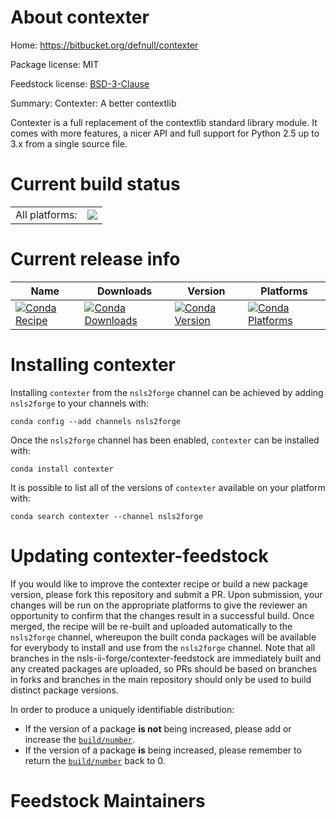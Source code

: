 About contexter
===============

Home: https://bitbucket.org/defnull/contexter

Package license: MIT

Feedstock license: [BSD-3-Clause](https://github.com/nsls-ii-forge/contexter-feedstock/blob/master/LICENSE.txt)

Summary: Contexter: A better contextlib

Contexter is a full replacement of the contextlib standard library module.
It comes with more features, a nicer API and full support for Python 2.5 up
to 3.x from a single source file.


Current build status
====================


<table><tr><td>All platforms:</td>
    <td>
      <a href="https://dev.azure.com/nsls2forge/nsls2forge/_build/latest?definitionId=142&branchName=master">
        <img src="https://dev.azure.com/nsls2forge/nsls2forge/_apis/build/status/contexter-feedstock?branchName=master">
      </a>
    </td>
  </tr>
</table>

Current release info
====================

| Name | Downloads | Version | Platforms |
| --- | --- | --- | --- |
| [![Conda Recipe](https://img.shields.io/badge/recipe-contexter-green.svg)](https://anaconda.org/nsls2forge/contexter) | [![Conda Downloads](https://img.shields.io/conda/dn/nsls2forge/contexter.svg)](https://anaconda.org/nsls2forge/contexter) | [![Conda Version](https://img.shields.io/conda/vn/nsls2forge/contexter.svg)](https://anaconda.org/nsls2forge/contexter) | [![Conda Platforms](https://img.shields.io/conda/pn/nsls2forge/contexter.svg)](https://anaconda.org/nsls2forge/contexter) |

Installing contexter
====================

Installing `contexter` from the `nsls2forge` channel can be achieved by adding `nsls2forge` to your channels with:

```
conda config --add channels nsls2forge
```

Once the `nsls2forge` channel has been enabled, `contexter` can be installed with:

```
conda install contexter
```

It is possible to list all of the versions of `contexter` available on your platform with:

```
conda search contexter --channel nsls2forge
```




Updating contexter-feedstock
============================

If you would like to improve the contexter recipe or build a new
package version, please fork this repository and submit a PR. Upon submission,
your changes will be run on the appropriate platforms to give the reviewer an
opportunity to confirm that the changes result in a successful build. Once
merged, the recipe will be re-built and uploaded automatically to the
`nsls2forge` channel, whereupon the built conda packages will be available for
everybody to install and use from the `nsls2forge` channel.
Note that all branches in the nsls-ii-forge/contexter-feedstock are
immediately built and any created packages are uploaded, so PRs should be based
on branches in forks and branches in the main repository should only be used to
build distinct package versions.

In order to produce a uniquely identifiable distribution:
 * If the version of a package **is not** being increased, please add or increase
   the [``build/number``](https://conda.io/docs/user-guide/tasks/build-packages/define-metadata.html#build-number-and-string).
 * If the version of a package **is** being increased, please remember to return
   the [``build/number``](https://conda.io/docs/user-guide/tasks/build-packages/define-metadata.html#build-number-and-string)
   back to 0.

Feedstock Maintainers
=====================


